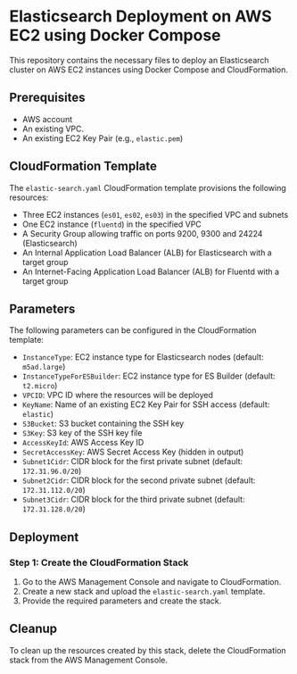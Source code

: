 # Elasticsearch Deployment on AWS EC2 using Docker Compose

This repository contains the necessary files to deploy an Elasticsearch cluster on AWS EC2 instances using Docker Compose and CloudFormation.

## Prerequisites

- AWS account
- An existing VPC.
- An existing EC2 Key Pair (e.g., `elastic.pem`)

## CloudFormation Template

The `elastic-search.yaml` CloudFormation template provisions the following resources:
- Three EC2 instances (`es01`, `es02`, `es03`) in the specified VPC and subnets
- One EC2 instance (`fluentd`) in the specified VPC
- A Security Group allowing traffic on ports 9200, 9300 and 24224 (Elasticsearch)
- An Internal Application Load Balancer (ALB) for Elasticsearch with a target group
- An Internet-Facing Application Load Balancer (ALB) for Fluentd with a target group 


## Parameters

The following parameters can be configured in the CloudFormation template:

- `InstanceType`: EC2 instance type for Elasticsearch nodes (default: `m5ad.large`)
- `InstanceTypeForESBuilder`: EC2 instance type for ES Builder (default: `t2.micro`)
- `VPCID`: VPC ID where the resources will be deployed
- `KeyName`: Name of an existing EC2 Key Pair for SSH access (default: `elastic`)
- `S3Bucket`: S3 bucket containing the SSH key
- `S3Key`: S3 key of the SSH key file
- `AccessKeyId`: AWS Access Key ID
- `SecretAccessKey`: AWS Secret Access Key (hidden in output)
- `Subnet1Cidr`: CIDR block for the first private subnet (default: `172.31.96.0/20`)
- `Subnet2Cidr`: CIDR block for the second private subnet (default: `172.31.112.0/20`)
- `Subnet3Cidr`: CIDR block for the third private subnet (default: `172.31.128.0/20`)

## Deployment

### Step 1: Create the CloudFormation Stack

1. Go to the AWS Management Console and navigate to CloudFormation.
2. Create a new stack and upload the `elastic-search.yaml` template.
3. Provide the required parameters and create the stack.

## Cleanup

To clean up the resources created by this stack, delete the CloudFormation stack from the AWS Management Console.


